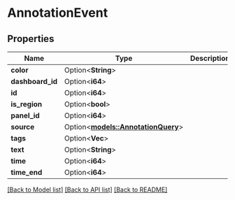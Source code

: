 # AnnotationEvent

## Properties

Name | Type | Description | Notes
------------ | ------------- | ------------- | -------------
**color** | Option<**String**> |  | [optional]
**dashboard_id** | Option<**i64**> |  | [optional]
**id** | Option<**i64**> |  | [optional]
**is_region** | Option<**bool**> |  | [optional]
**panel_id** | Option<**i64**> |  | [optional]
**source** | Option<[**models::AnnotationQuery**](AnnotationQuery.md)> |  | [optional]
**tags** | Option<**Vec<String>**> |  | [optional]
**text** | Option<**String**> |  | [optional]
**time** | Option<**i64**> |  | [optional]
**time_end** | Option<**i64**> |  | [optional]

[[Back to Model list]](../README.md#documentation-for-models) [[Back to API list]](../README.md#documentation-for-api-endpoints) [[Back to README]](../README.md)


